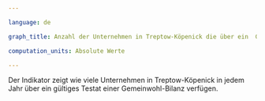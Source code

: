 ```yaml
---

language: de   

graph_title: Anzahl der Unternehmen in Treptow-Köpenick die über ein  Gemeinwohl-Bilanz Testat verfügen

computation_units: Absolute Werte

---
```


Der Indikator zeigt wie viele Unternehmen in Treptow-Köpenick in jedem Jahr über ein gültiges Testat einer Gemeinwohl-Bilanz verfügen.
